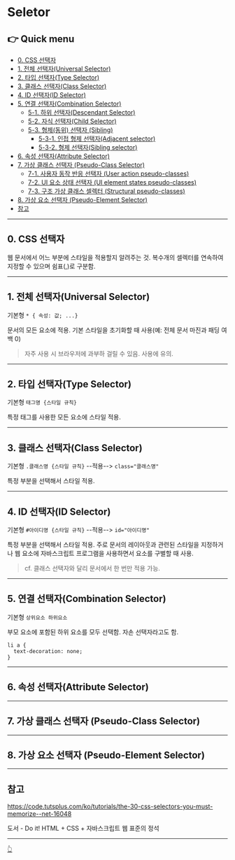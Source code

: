 # Seletor

## 👉 Quick menu

- [0. CSS 선택자](#0-CSS-선택자)
- [1. 전체 선택자(Universal Selector)](#1-전체-선택자-universal-selector)
- [2. 타입 선택자(Type Selector)](#2-타입-선택자-type-selector)
- [3. 클래스 선택자(Class Selector)](#4-클래스-선택자class-selector)
- [4. ID 선택자(ID Selector)](#3-id-선택자-id-selector)
- [5. 연결 선택자(Combination Selector)](#5-연결-선택자combination-selector)
  - [5-1. 하위 선택자(Descendant Selector)](#5-1-하위-선택자-descendant-selector)
  - [5-2. 자식 선택자(Child Selector)](#5-2-자식-셀렉터-child-selector)
  - [5-3. 형제(동위) 선택자 (Sibling)](#5-3-형제동위-셀렉터-sibling-selector)
    - [5-3-1. 인접 형제 선택자(Adjacent selector)](#5-3-1-인접-형제-선택자-adjacent-selector)
    - [5-3-2. 형제 선택자(Sibling selector)](#5-3-2-형제-선택자-sibling-selector)
- [6. 속성 선택자(Attribute Selector)](#6-속성-선택자-attribute-selector)
- [7. 가상 클래스 선택자 (Pseudo-Class Selector)](#7-가상-클래스-선택자-pseudo-class-selector)
  - [7-1. 사용자 동작 반응 선택자 (User action pseudo-classes)](#7-1-사용자-동작-반응-선택자-user-action-pseudo-classes)
  - [7-2. UI 요소 상태 선택자 (UI element states pseudo-classes)](#7-2-ui-요소-상태-선택자-ui-element-states-pseudo-classes)
  - [7-3. 구조 가상 클래스 셀렉터 (Structural pseudo-classes)](#7-3-구조-가상-클래스-선택자-structural-pseudo-classes)
- [8. 가상 요소 선택자 (Pseudo-Element Selector)](#8-가상-요소-선택자-pseudo-element-selector)
- [참고](#참고)

---

## 0. CSS 선택자

웹 문서에서 어느 부분에 스타일을 적용할지 알려주는 것. 복수개의 셀렉터를 연속하여 지정할 수 있으며 쉼표(,)로 구분함.

---

## 1. 전체 선택자(Universal Selector)

기본형 `* { 속성: 값; ...}`

문서의 모든 요소에 적용. 기본 스타일을 초기화할 때 사용(예: 전체 문서 마진과 패딩 여백 0)
> 자주 사용 시 브라우저에 과부하 걸릴 수 있음. 사용에 유의.

---

## 2. 타입 선택자(Type Selector)

기본형 `태그명 {스타일 규칙}`

특정 태그를 사용한 모든 요소에 스타일 적용.

---

## 3. 클래스 선택자(Class Selector)

기본형 `.클래스명 {스타일 규칙}` --적용--> `class="클래스명"`

특정 부분을 선택해서 스타일 적용.

---

## 4. ID 선택자(ID Selector)

기본형 `#아이디명 {스타일 규칙}` --적용--> `id="아이디명"`

특정 부분을 선택해서 스타일 적용. 주로 문서의 레이아웃과 관련된 스타일을 지정하거나 웹 요소에 자바스크립트 프로그램을 사용하면서 요소를 구별할 때 사용.
> cf. 클래스 선택자와 달리 문서에서 한 번만 적용 가능.

---

## 5. 연결 선택자(Combination Selector)

기본형 `상위요소 하위요소`

부모 요소에 포함된 하위 요소를 모두 선택함. 자손 선택자라고도 함.
```
li a {
  text-decoration: none;
}
```

---

## 6. 속성 선택자(Attribute Selector)

---

## 7. 가상 클래스 선택자 (Pseudo-Class Selector)

---

## 8. 가상 요소 선택자 (Pseudo-Element Selector)

---
## 참고

https://code.tutsplus.com/ko/tutorials/the-30-css-selectors-you-must-memorize--net-16048

도서 - Do it! HTML + CSS + 자바스크립트 웹 표준의 정석

---

[👆](#seletor)
